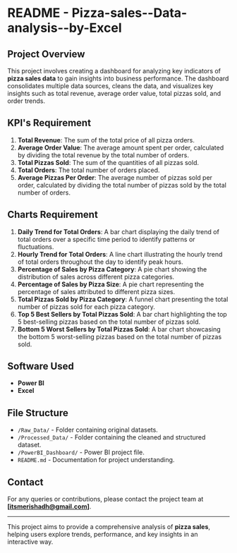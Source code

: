 
# README - Pizza-sales--Data-analysis--by-Excel

## Project Overview

This project involves creating a dashboard for analyzing key indicators of **pizza sales data** to gain insights into business performance. The dashboard consolidates multiple data sources, cleans the data, and visualizes key insights such as total revenue, average order value, total pizzas sold, and order trends.

## KPI's Requirement

1. **Total Revenue**: The sum of the total price of all pizza orders.
2. **Average Order Value**: The average amount spent per order, calculated by dividing the total revenue by the total number of orders.
3. **Total Pizzas Sold**: The sum of the quantities of all pizzas sold.
4. **Total Orders**: The total number of orders placed.
5. **Average Pizzas Per Order**: The average number of pizzas sold per order, calculated by dividing the total number of pizzas sold by the total number of orders.

## Charts Requirement

1. **Daily Trend for Total Orders**: A bar chart displaying the daily trend of total orders over a specific time period to identify patterns or fluctuations.
2. **Hourly Trend for Total Orders**: A line chart illustrating the hourly trend of total orders throughout the day to identify peak hours.
3. **Percentage of Sales by Pizza Category**: A pie chart showing the distribution of sales across different pizza categories.
4. **Percentage of Sales by Pizza Size**: A pie chart representing the percentage of sales attributed to different pizza sizes.
5. **Total Pizzas Sold by Pizza Category**: A funnel chart presenting the total number of pizzas sold for each pizza category.
6. **Top 5 Best Sellers by Total Pizzas Sold**: A bar chart highlighting the top 5 best-selling pizzas based on the total number of pizzas sold.
7. **Bottom 5 Worst Sellers by Total Pizzas Sold**: A bar chart showcasing the bottom 5 worst-selling pizzas based on the total number of pizzas sold.

## Software Used
- **Power BI**
- **Excel**

## File Structure

- `/Raw_Data/` - Folder containing original datasets.
- `/Processed_Data/` - Folder containing the cleaned and structured dataset.
- `/PowerBI_Dashboard/` - Power BI project file.
- `README.md` - Documentation for project understanding.
  
## Contact

For any queries or contributions, please contact the project team at **[itsmerishadh@gmail.com]**.

---

This project aims to provide a comprehensive analysis of **pizza sales**, helping users explore trends, performance, and key insights in an interactive way.

